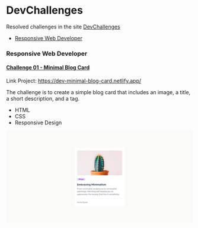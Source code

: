 # DevChallenges

Resolved challenges in the site [DevChallenges](https://devchallenges.io/)

- [Responsive Web Developer](#responsive-web-developer)

### Responsive Web Developer

#### [Challenge 01 - Minimal Blog Card](1_Responsive_Web_Developer/01_minimal_blog_card)

Link Project: https://dev-minimal-blog-card.netlify.app/

The challenge is to create a simple blog card that includes an image, a title, a short description, and a tag.

- HTML
- CSS
- Responsive Design

![screenshot](1_Responsive_Web_Developer/01_minimal_blog_card/images/preview/desktop.png)
